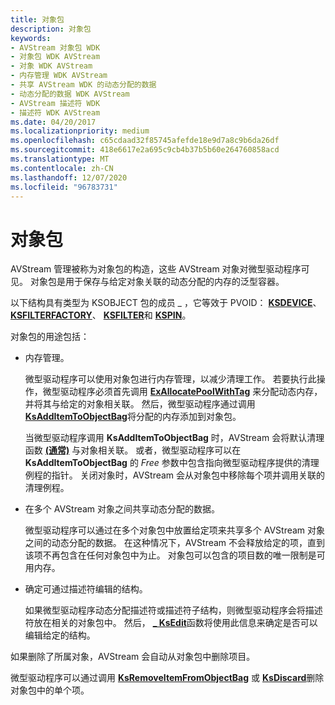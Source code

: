 ```yaml
---
title: 对象包
description: 对象包
keywords:
- AVStream 对象包 WDK
- 对象包 WDK AVStream
- 对象 WDK AVStream
- 内存管理 WDK AVStream
- 共享 AVStream WDK 的动态分配的数据
- 动态分配的数据 WDK AVStream
- AVStream 描述符 WDK
- 描述符 WDK AVStream
ms.date: 04/20/2017
ms.localizationpriority: medium
ms.openlocfilehash: c65cdaad32f85745afefde18e9d7a8c9b6da26df
ms.sourcegitcommit: 418e6617e2a695c9cb4b37b5b60e264760858acd
ms.translationtype: MT
ms.contentlocale: zh-CN
ms.lasthandoff: 12/07/2020
ms.locfileid: "96783731"
---
```

# <a name="object-bags"></a>对象包





AVStream 管理被称为对象包的构造，这些 AVStream 对象对微型驱动程序可见。 对象包是用于保存与给定对象关联的动态分配的内存的泛型容器。

以下结构具有类型为 KSOBJECT 包的成员 \_ ，它等效于 PVOID： [**KSDEVICE**](/windows-hardware/drivers/ddi/ks/ns-ks-_ksdevice)、 [**KSFILTERFACTORY**](/windows-hardware/drivers/ddi/ks/ns-ks-_ksfilterfactory)、 [**KSFILTER**](/windows-hardware/drivers/ddi/ks/ns-ks-_ksfilter)和 [**KSPIN**](/windows-hardware/drivers/ddi/ks/ns-ks-_kspin)。

对象包的用途包括：

-   内存管理。

    微型驱动程序可以使用对象包进行内存管理，以减少清理工作。 若要执行此操作，微型驱动程序必须首先调用 [**ExAllocatePoolWithTag**](/windows-hardware/drivers/ddi/wdm/nf-wdm-exallocatepoolwithtag) 来分配动态内存，并将其与给定的对象相关联。 然后，微型驱动程序通过调用 [**KsAddItemToObjectBag**](/windows-hardware/drivers/ddi/ks/nf-ks-ksadditemtoobjectbag)将分配的内存添加到对象包。

    当微型驱动程序调用 **KsAddItemToObjectBag** 时，AVStream 会将默认清理函数 [**(通常)**](/windows-hardware/drivers/ddi/ntddk/nf-ntddk-exfreepool) 与对象相关联。 或者，微型驱动程序可以在 **KsAddItemToObjectBag** 的 *Free* 参数中包含指向微型驱动程序提供的清理例程的指针。 关闭对象时，AVStream 会从对象包中移除每个项并调用关联的清理例程。

-   在多个 AVStream 对象之间共享动态分配的数据。

    微型驱动程序可以通过在多个对象包中放置给定项来共享多个 AVStream 对象之间的动态分配的数据。 在这种情况下，AVStream 不会释放给定的项，直到该项不再包含在任何对象包中为止。 对象包可以包含的项目数的唯一限制是可用内存。

-   确定可通过描述符编辑的结构。

    如果微型驱动程序动态分配描述符或描述符子结构，则微型驱动程序会将描述符放在相关的对象包中。 然后， [**\_ KsEdit**](/windows-hardware/drivers/ddi/ks/nf-ks-_ksedit)函数将使用此信息来确定是否可以编辑给定的结构。

如果删除了所属对象，AVStream 会自动从对象包中删除项目。

微型驱动程序可以通过调用 [**KsRemoveItemFromObjectBag**](/windows-hardware/drivers/ddi/ks/nf-ks-ksremoveitemfromobjectbag) 或 [**KsDiscard**](/windows-hardware/drivers/ddi/ks/nf-ks-ksdiscard)删除对象包中的单个项。

 

